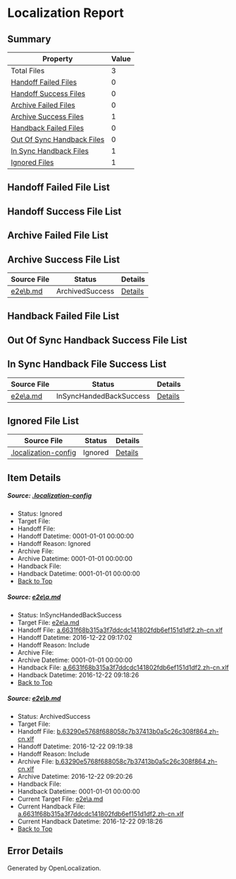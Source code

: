 # <a name='report-top'></a> Localization Report

## Summary
 Property | Value 
 -------- | ----- 
 Total Files | 3
[ Handoff Failed Files ](#handoff-failed-list)| 0
[ Handoff Success Files ](#handoff-success-list)| 0
[ Archive Failed Files ](#archive-failed-list)| 0
[ Archive Success Files ](#archive-success-list)| 1
[ Handback Failed Files ](#handback-failed-list)| 0
[ Out Of Sync Handback Files ](#outofsync-handback-success-list)| 0
[ In Sync Handback Files ](#insync-handback-success-list)| 1
[ Ignored Files ](#ignored-list)| 1

## <a name='handoff-failed-list'></a> Handoff Failed File List

## <a name='handoff-success-list'></a> Handoff Success File List

## <a name='archive-failed-list'></a> Archive Failed File List

## <a name='archive-success-list'></a> Archive Success File List
 Source File | Status | Details 
 ----------- | ------ | ------- 
 [e2e\b.md](https://github.com/OpenLocalizationTestOrg/ol-test0/blob/4285342df93a2d52336acc03cb45f156f2566f10/e2e/b.md) | ArchivedSuccess | [Details](#87da0c58858b81272e5d400ebd81f4a3c233eb412)

## <a name='handback-failed-list'></a> Handback Failed File List

## <a name='outofsync-handback-success-list'></a> Out Of Sync Handback Success File List

## <a name='insync-handback-success-list'></a> In Sync Handback File Success List
 Source File | Status | Details 
 ----------- | ------ | ------- 
 [e2e\a.md](https://github.com/OpenLocalizationTestOrg/ol-test0/blob/79c1f36fca30bdb41269ee12d9d039187819edb9/e2e/a.md) | InSyncHandedBackSuccess | [Details](#110189af9791392cffeb95db06e58e94d9aea0531)

## <a name='ignored-list'></a> Ignored File List
 Source File | Status | Details 
 ----------- | ------ | ------- 
 [.localization-config](https://github.com/OpenLocalizationTestOrg/ol-test0/blob/4285342df93a2d52336acc03cb45f156f2566f10/.localization-config) | Ignored | [Details](#c268a05ecaa7ec85942ed632c29928ee5bd6da8d0)

## Item Details
##### <a name='c268a05ecaa7ec85942ed632c29928ee5bd6da8d0'></a> Source: [.localization-config](https://github.com/OpenLocalizationTestOrg/ol-test0/blob/4285342df93a2d52336acc03cb45f156f2566f10/.localization-config)
* Status: Ignored
* Target File: 
* Handoff File: 
* Handoff Datetime: 0001-01-01 00:00:00
* Handoff Reason: Ignored
* Archive File: 
* Archive Datetime: 0001-01-01 00:00:00
* Handback File: 
* Handback Datetime: 0001-01-01 00:00:00
* [Back to Top](#report-top)

##### <a name='110189af9791392cffeb95db06e58e94d9aea0531'></a> Source: [e2e\a.md](https://github.com/OpenLocalizationTestOrg/ol-test0/blob/79c1f36fca30bdb41269ee12d9d039187819edb9/e2e/a.md)
* Status: InSyncHandedBackSuccess
* Target File: [e2e\a.md](https://github.com/OpenLocalizationTestOrg/ol-test0-zhcn/blob/1aaedc80b5324656eea3900b286d04219e71c44b/e2e/a.md)
* Handoff File: [a.6631f68b315a3f7ddcdc141802fdb6ef151d1df2.zh-cn.xlf](https://github.com/OpenLocalizationTestOrg/ol-test0-handoff/blob/3e3cdefd4489ff2372ad0ab4fe9e2839ed607519/ol-handoff/OpenLocalizationTestOrg/ol-test0-zhcn/shujia/ht/a.6631f68b315a3f7ddcdc141802fdb6ef151d1df2.zh-cn.xlf)
* Handoff Datetime: 2016-12-22 09:17:02
* Handoff Reason: Include
* Archive File: 
* Archive Datetime: 0001-01-01 00:00:00
* Handback File: [a.6631f68b315a3f7ddcdc141802fdb6ef151d1df2.zh-cn.xlf](https://github.com/OpenLocalizationTestOrg/ol-test0-handback/blob/8482e8bede3b0329b029cf994aa3f9ed59abf72d/ol-handback/OpenLocalizationTestOrg/ol-test0-zhcn/shujia/ht/a.6631f68b315a3f7ddcdc141802fdb6ef151d1df2.zh-cn.xlf)
* Handback Datetime: 2016-12-22 09:18:26
* [Back to Top](#report-top)

##### <a name='87da0c58858b81272e5d400ebd81f4a3c233eb412'></a> Source: [e2e\b.md](https://github.com/OpenLocalizationTestOrg/ol-test0/blob/4285342df93a2d52336acc03cb45f156f2566f10/e2e/b.md)
* Status: ArchivedSuccess
* Target File: 
* Handoff File: [b.63290e5768f688058c7b37413b0a5c26c308f864.zh-cn.xlf](https://github.com/OpenLocalizationTestOrg/ol-test0-handoff/blob/0f244d89c378001cc8416411bc958e192bebffae/ol-handoff/OpenLocalizationTestOrg/ol-test0-zhcn/shujia/ht/b.63290e5768f688058c7b37413b0a5c26c308f864.zh-cn.xlf)
* Handoff Datetime: 2016-12-22 09:19:38
* Handoff Reason: Include
* Archive File: [b.63290e5768f688058c7b37413b0a5c26c308f864.zh-cn.xlf](https://github.com/OpenLocalizationTestOrg/ol-test0-handoff/blob/791972a4ee550f9ddd57ba3aa18fda4f9598e273/ol-archive/OpenLocalizationTestOrg/ol-test0-zhcn/shujia/ht/b.63290e5768f688058c7b37413b0a5c26c308f864.zh-cn.xlf)
* Archive Datetime: 2016-12-22 09:20:26
* Handback File: 
* Handback Datetime: 0001-01-01 00:00:00
* Current Target File: [e2e\a.md](https://github.com/OpenLocalizationTestOrg/ol-test0-zhcn/blob/1aaedc80b5324656eea3900b286d04219e71c44b/e2e/a.md)
* Current Handback File: [a.6631f68b315a3f7ddcdc141802fdb6ef151d1df2.zh-cn.xlf](https://github.com/OpenLocalizationTestOrg/ol-test0-handback/blob/8482e8bede3b0329b029cf994aa3f9ed59abf72d/ol-handback/OpenLocalizationTestOrg/ol-test0-zhcn/shujia/ht/a.6631f68b315a3f7ddcdc141802fdb6ef151d1df2.zh-cn.xlf)
* Current Handback Datetime: 2016-12-22 09:18:26
* [Back to Top](#report-top)


## Error Details

Generated by OpenLocalization.
